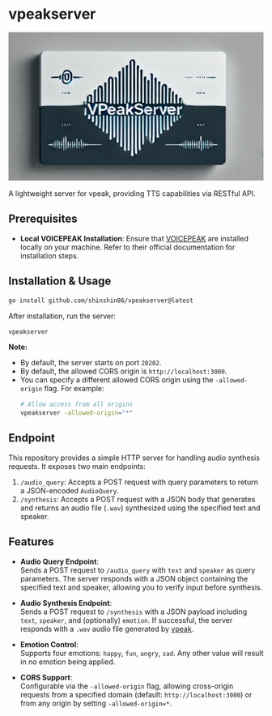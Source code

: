 # vpeakserver

![vpeakserver logo](./assets/vpeakserver-logo.jpg)

A lightweight server for vpeak, providing TTS capabilities via RESTful API.

## Prerequisites
- **Local VOICEPEAK Installation**:
Ensure that [VOICEPEAK](https://www.ah-soft.com/voice/6nare/)  are installed locally on your machine. Refer to their official documentation for installation steps.

## Installation & Usage

```sh
go install github.com/shinshin86/vpeakserver@latest
```

After installation, run the server:

```
vpeakserver
```

**Note:**
- By default, the server starts on port `20202`.
- By default, the allowed CORS origin is `http://localhost:3000`.
- You can specify a different allowed CORS origin using the `-allowed-origin` flag. For example:
  ```sh
  # Allow access from all origins
  vpeakserver -allowed-origin="*"
  ```

## Endpoint
This repository provides a simple HTTP server for handling audio synthesis requests. It exposes two main endpoints:

1. `/audio_query`: Accepts a POST request with query parameters to return a JSON-encoded `AudioQuery`.
2. `/synthesis`: Accepts a POST request with a JSON body that generates and returns an audio file (`.wav`) synthesized using the specified text and speaker.

## Features
- **Audio Query Endpoint**:  
  Sends a POST request to `/audio_query` with `text` and `speaker` as query parameters. The server responds with a JSON object containing the specified text and speaker, allowing you to verify input before synthesis.

- **Audio Synthesis Endpoint**:  
  Sends a POST request to `/synthesis` with a JSON payload including `text`, `speaker`, and (optionally) `emotion`. If successful, the server responds with a `.wav` audio file generated by [vpeak](https://github.com/shinshin86/vpeak).

- **Emotion Control**:  
  Supports four emotions: `happy`, `fun`, `angry`, `sad`. Any other value will result in no emotion being applied.

- **CORS Support**:  
  Configurable via the `-allowed-origin` flag, allowing cross-origin requests from a specified domain (default: `http://localhost:3000`) or from any origin by setting `-allowed-origin=*`.

